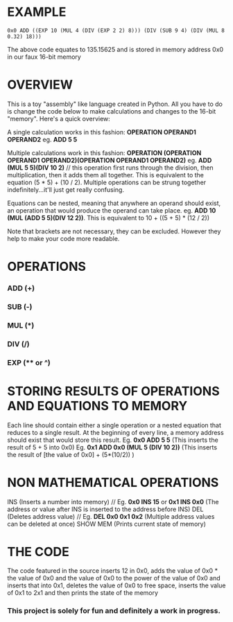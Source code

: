 # EXAMPLE
    0x0 ADD ((EXP 10 (MUL 4 (DIV (EXP 2 2) 8))) (DIV (SUB 9 4) (DIV (MUL 8 0.32) 18)))
    
The above code equates to 135.15625 and is stored in memory address 0x0 in our faux 16-bit memory


# OVERVIEW

This is a toy "assembly" like language created in Python. All you have to do is change the code below to make calculations and changes to the 16-bit "memory". Here's a quick overview:

A single calculation works in this fashion: <b>OPERATION OPERAND1 OPERAND2</b> eg. <b>ADD 5 5</b>

Multiple calculations work in this fashion: <b>OPERATION (OPERATION OPERAND1 OPERAND2)(OPERATION OPERAND1 OPERAND2)</b> eg. <b>ADD (MUL 5 5)(DIV 10 2)</b> // this operation first runs through the division, then multiplication, then it adds them all together. This is equivalent to the equation (5 * 5) + (10 / 2). Multiple operations can be strung together indefinitely...it'll just get really confusing.

Equations can be nested, meaning that anywhere an operand should exist, an operation that would produce the operand can take place. eg. <b>ADD 10 (MUL (ADD 5 5)(DIV 12 2))</b>. This is equivalent to 10 + ((5 + 5) * (12 / 2))

Note that brackets are not necessary, they can be excluded. However they help to make your code more readable.

# OPERATIONS

### ADD (+)
### SUB (-)
### MUL (*)
### DIV (/)
### EXP (** or ^)

# STORING RESULTS OF OPERATIONS AND EQUATIONS TO MEMORY

Each line should contain either a single operation or a nested equation that reduces to a single result. At the beginning of every line, a memory address should exist that would store this result.
Eg. <b>0x0 ADD 5 5</b> (This inserts the result of 5 + 5 into 0x0)
Eg. <b>0x1 ADD 0x0 (MUL 5 (DIV 10 2))</b> (This inserts the result of [the value of 0x0] + (5*(10/2)) )

# NON MATHEMATICAL OPERATIONS

INS (Inserts a number into memory) // Eg. <b>0x0 INS 15</b> or <b>0x1 INS 0x0</b> (The address or value after INS is inserted to the address before INS)
DEL (Deletes address value) // Eg. <b>DEL 0x0 0x1 0x2</b> (Multiple address values can be deleted at once)
SHOW MEM (Prints current state of memory)

# THE CODE
The code featured in the source inserts 12 in 0x0, adds the value of 0x0 * the value of 0x0 and the value of 0x0 to the power of the value of 0x0 and inserts that into 0x1, deletes the value of 0x0 to free space, inserts the value of 0x1 to 2x1 and then prints the state of the memory

### This project is solely for fun and definitely a work in progress.
